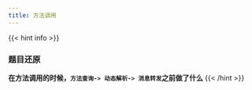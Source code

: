 ```yaml
---
title: 方法调用
---
```


{{< hint info >}}
### 题目还原

**在方法调用的时候，`方法查询-> 动态解析-> 消息转发`之前做了什么**
{{< /hint >}}
